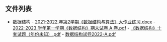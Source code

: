 

## 文件列表

  - 数据结构
        - [2021-2022 年第2学期《数据结构与算法》大作业练习.docx](https://github.com/bjut-swift/BJUT-Helper/raw/master/./%E6%95%B0%E6%8D%AE%E7%BB%93%E6%9E%84/2021-2022%20%E5%B9%B4%E7%AC%AC2%E5%AD%A6%E6%9C%9F%E3%80%8A%E6%95%B0%E6%8D%AE%E7%BB%93%E6%9E%84%E4%B8%8E%E7%AE%97%E6%B3%95%E3%80%8B%E5%A4%A7%E4%BD%9C%E4%B8%9A%E7%BB%83%E4%B9%A0.docx)
        - [2022-2023 学年第一学期《数据结构》期末试卷 A 卷.pdf](https://github.com/bjut-swift/BJUT-Helper/raw/master/./%E6%95%B0%E6%8D%AE%E7%BB%93%E6%9E%84/2022-2023%20%E5%AD%A6%E5%B9%B4%E7%AC%AC%E4%B8%80%E5%AD%A6%E6%9C%9F%E3%80%8A%E6%95%B0%E6%8D%AE%E7%BB%93%E6%9E%84%E3%80%8B%E6%9C%9F%E6%9C%AB%E8%AF%95%E5%8D%B7%20A%20%E5%8D%B7.pdf)
        - [《数据结构》十套试题（年份未知）.pdf](https://github.com/bjut-swift/BJUT-Helper/raw/master/./%E6%95%B0%E6%8D%AE%E7%BB%93%E6%9E%84/%E3%80%8A%E6%95%B0%E6%8D%AE%E7%BB%93%E6%9E%84%E3%80%8B%E5%8D%81%E5%A5%97%E8%AF%95%E9%A2%98%EF%BC%88%E5%B9%B4%E4%BB%BD%E6%9C%AA%E7%9F%A5%EF%BC%89.pdf)
        - [数据结构试卷2022-A.pdf](https://github.com/bjut-swift/BJUT-Helper/raw/master/./%E6%95%B0%E6%8D%AE%E7%BB%93%E6%9E%84/%E6%95%B0%E6%8D%AE%E7%BB%93%E6%9E%84%E8%AF%95%E5%8D%B72022-A.pdf)
